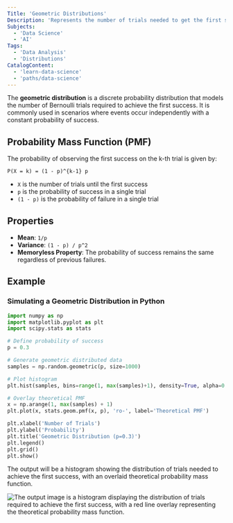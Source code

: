 ```yaml
---
Title: 'Geometric Distributions'
Description: 'Represents the number of trials needed to get the first success in repeated independent Bernoulli trials.'
Subjects:
  - 'Data Science'
  - 'AI'
Tags:
  - 'Data Analysis'
  - 'Distributions'
CatalogContent:
  - 'learn-data-science'
  - 'paths/data-science'
---
```


The **geometric distribution** is a discrete probability distribution that models the number of Bernoulli trials required to achieve the first success. It is commonly used in scenarios where events occur independently with a constant probability of success.

## Probability Mass Function (PMF)

The probability of observing the first success on the k-th trial is given by:

```
P(X = k) = (1 - p)^{k-1} p
```

- `X` is the number of trials until the first success
- `p` is the probability of success in a single trial
- `(1 - p)` is the probability of failure in a single trial

## Properties

- **Mean**: `1/p`
- **Variance**: `(1 - p) / p^2`
- **Memoryless Property**: The probability of success remains the same regardless of previous failures.

## Example

### Simulating a Geometric Distribution in Python

```py
import numpy as np
import matplotlib.pyplot as plt
import scipy.stats as stats

# Define probability of success
p = 0.3

# Generate geometric distributed data
samples = np.random.geometric(p, size=1000)

# Plot histogram
plt.hist(samples, bins=range(1, max(samples)+1), density=True, alpha=0.75, color='blue', edgecolor='black')

# Overlay theoretical PMF
x = np.arange(1, max(samples) + 1)
plt.plot(x, stats.geom.pmf(x, p), 'ro-', label='Theoretical PMF')

plt.xlabel('Number of Trials')
plt.ylabel('Probability')
plt.title('Geometric Distribution (p=0.3)')
plt.legend()
plt.grid()
plt.show()
```

The output will be a histogram showing the distribution of trials needed to achieve the first success, with an overlaid theoretical probability mass function.

![The output image is a histogram displaying the distribution of trials required to achieve the first success, with a red line overlay representing the theoretical probability mass function.](ttps://raw.githubusercontent.com/Codecademy/docs/main/media/geometric-distribution.png)
